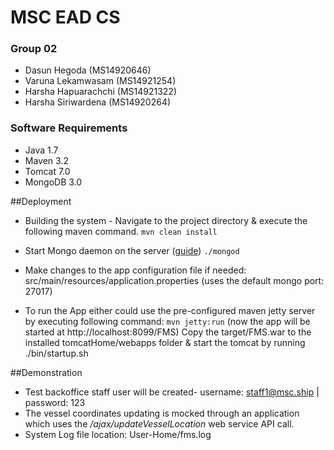 # MSC EAD CS
<h3>Group 02</h3>
<ul>
<li>Dasun Hegoda (MS14920646)</li>
<li>Varuna Lekamwasam (MS14921254)</li>
<li>Harsha Hapuarachchi (MS14921322)</li>
<li>Harsha Siriwardena (MS14920264)</li>
</ul>
<h3>Software Requirements</h3>
<ul>
<li>Java 1.7</li>
<li>Maven 3.2</li>
<li>Tomcat 7.0</li>
<li>MongoDB 3.0</li>
</ul>


##Deployment
* Building the system - Navigate to the project directory & execute the following maven command.
`mvn clean install`

* Start Mongo daemon on the server ([guide](http://docs.mongodb.org/master/tutorial/manage-mongodb-processes/))
`./mongod`

* Make changes to the app configuration file if needed: src/main/resources/application.properties (uses the default mongo port: 27017)

* To run the App either could use the pre-configured maven jetty server by executing following command: `mvn jetty:run` (now the app will be started at http://localhost:8099/FMS)
Copy the target/FMS.war to the installed tomcatHome/webapps folder & start the tomcat by running ./bin/startup.sh

##Demonstration
* Test backoffice staff user will be created- username: staff1@msc.ship | password: 123
* The vessel coordinates updating is mocked through an application which uses the */ajax/updateVesselLocation* web service API call. 
* System Log file location: User-Home/fms.log










